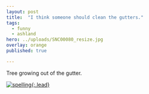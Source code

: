 ```yaml
---
layout: post
title:  "I think someone should clean the gutters."
tags:
  - funny
  - ashland
hero: ../uploads/SNC00080_resize.jpg
overlay: orange
published: true

---
```


Tree growing out of the gutter.

[![spelling](../uploads/SNC00080_resize.jpg){:.lead}](../uploads/SNC00080.jpg)